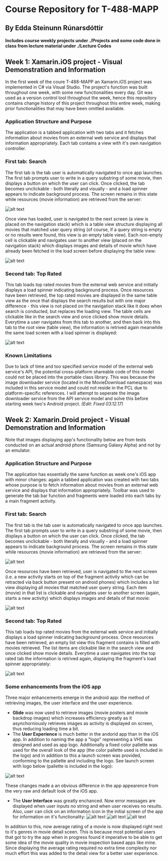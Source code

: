 # Course Repository for T-488-MAPP
## By Edda Steinunn Rúnarsdóttir
#### Includes course weekly projects under ./Projects and some code done in class from lecture material under ./Lecture Codes

## Week 1: Xamarin.iOS project - Visual Demonstration and Information
In the first week of the coure T-488-MAPP an Xamarin.iOS project was implemented in C# via Visual Studio. The project's function was built throughout one week, with some new functionalities every day.  Git was used as a version control tool throughout the week, hence this repository contains change history of this project throughout this entire week, making prior functionalities that may have been omitted available.

### Application Structure and Purpose
The application is a tabbed application with two tabs and it fetches information about movies from an external web service and displays that information appropriately. Each tab contains a view with it's own navigation controller.

### First tab: Search
The first tab is the tab user is automatically navigated to once app launches. The first tab prompts user to write in a query substring of some movie, then displays a button on which the user can click. Once clicked, the tab becomes unclickable - both literally and visually - and a load spinner appears to indicate background process. The screen remains in this state while resources (movie information) are retrieved from the server:

![alt text](https://image.ibb.co/j6NvSw/One.jpg)

Once view has loaded, user is navigated to the next screen (a view is placed on the navigation stack) which is a table view structure displaying all movies that matched user query string (of course, if a query string is empty or no results were found, this view is an empty table view). Each non-empty cell is clickable and navigates user to another view (placed on the navigation stack) which displays images and details of movie which have already been fetched in the load screen before displaying the table view:

![alt text](https://image.ibb.co/izKmZb/Two.jpg)

### Second tab: Top Rated

This tab loads top rated movies from the external web service and initially displays a load spinner indicating background process. Once resources have been retrieved, the top rated movies are displayed in the same table view as the once that displays the search results but with one major difference - this view is not placed on the navigation stack like it does when search is conducted, but replaces the loading view. The table cells are clickable like in the search view and once clicked show movie details. Everytime a user navigates from this tab to another, and then back into this tab to the root view (table view), the information is retrived again meanwhile the same load screen with a load spinner is displayed:

![alt text](https://image.ibb.co/m3BB0G/Three.jpg)

### Known Limitations

Due to lack of time and too specified service model of the external web service's API, the potential cross-platform shareable code of this model could not be placed into the portable class library. This was because the image downloader service (located in the MovieDownload namespace) was included in this service model and could not reside in the PCL due to platform-specific references. I will attempt to seperate the image downloader service from the API service model and solve this before starting week two's Android project. _(Edit: Fixed 03.12.17)_

## Week 2: Xamarin.Droid project - Visual Demonstration and Information
Note that images displaying app's functionality below are from tests conducted on an actual android phone (Samsung Galaxy Alpha) and not by an emulator.

### Application Structure and Purpose
The application has essentially the same function as week one's iOS app with minor changes: again a tabbed application was created with two tabs whose purpose is to fetch information about movies from an external web service and displays that information appropriately. Toolbar was used to generate the tab bar function and fragments were loaded into each tabs by a main fragment activity.

### First tab: Search
The first tab is the tab user is automatically navigated to once app launches. The first tab prompts user to write in a query substring of some movie, then displays a button on which the user can click. Once clicked, the tab becomes unclickable - both literally and visually - and a load spinner appears to indicate background process. The screen remains in this state while resources (movie information) are retrieved from the server:

![alt text](https://image.ibb.co/chgCXw/Search_Load.jpg)

Once resources have been retrieved, user is navigated to the next screen (i.e. a new activity starts on top of the fragment activity which can be retracted via back button present on android phones) which includes a list view displaying all movies that matched user query string. Each item (movie) in that list is clickable and navigates user to another screen (again, starts a new activity) which displays images and details of that movie:

![alt text](https://image.ibb.co/njnfKb/Search_Res.jpg)

### Second tab: Top Rated
This tab loads top rated movies from the external web service and initially displays a load spinner indicating background process. Once resources have been retrieved, an empty list view this fragment contains is filled with movies retrieved. The list items are clickable like in the search view and once clicked show movie details. Everytime a user navigates into the top rated tab the information is retrived again, displaying the fragment's load spinner appropriately:

![alt text](https://image.ibb.co/frEKeb/Top_Rated_Tab.jpg)

### Some enhancements from the iOS app
Three major enhancements emerge in the android app: the method of retrieving images, the user interface and the user experience.
- **Glide** was now used to retrieve images (movie posters and movie backdrop images) which increases efficiency greatly as it asynchorniously retrieves images as activity is displayed on screen, thus reducing loading time a bit.
- The **User Experience** is much better in the andorid app than in the iOS app. In addition to naming the app a "logo" representing a VHS was designed and used as app logo. Additionally a fixed color pallette was used for the overall look of the app (the color pallette used is included in the logo) and in addition to this a launch screen was provided, conforming to the pallette and including the logo. See launch screen with logo below (pallette is included in the logo):

![alt text](https://image.ibb.co/kmbqKb/Launch_Screen.png)

These changes made a an obvious difference in the app appearence from the very raw and default look of the iOS app.

- The **User Interface** was greatly enchanced. Now error messages are displayed when user inputs no string and when user receives no results. Also, user can click on an information icon in the initial screen of the app for information on it's functionality:
![alt text](https://image.ibb.co/jFNVKb/No_String_Err.jpg)
![alt text](https://image.ibb.co/dgA9eb/One.png)
![alt text](https://image.ibb.co/cQMXzb/Info_Alert.png)

In addition to this, now average rating of a movie is now displayed right next to it's genres in movie detail sceen. This is because most potential users that got to try the app when in progress found it imperative to be able to get some idea of the movie quality in movie inspection based apps like mine. Since displaying the average rating required no extra time complexity nor much effort this was added to the detail view for a better user experience.
